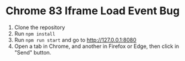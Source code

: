 # Chrome 83 Iframe Load Event Bug

1. Clone the repository
2. Run `npm install`
3. Run `npm run start` and go to http://127.0.0.1:8080
4. Open a tab in Chrome, and another in Firefox or Edge, then click in "Send" button.